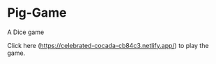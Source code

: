 # Pig-Game
A Dice game

Click here (https://celebrated-cocada-cb84c3.netlify.app/) to play the game.
